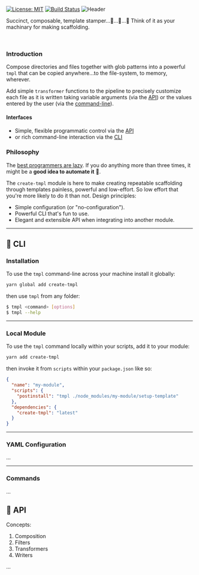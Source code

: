 [![License: MIT](https://img.shields.io/badge/License-MIT-green.svg)](https://opensource.org/licenses/MIT)
[![Build Status](https://travis-ci.org/philcockfield/create-tmpl.svg?branch=master)](https://travis-ci.org/philcockfield/create-tmpl)
![Header](https://user-images.githubusercontent.com/185555/51378810-daa55200-1b72-11e9-9658-275929147ee9.png)

Succinct, composable, template stamper...🤖...🤖...🤖
Think of it as your machinary for making scaffolding.

<p>&nbsp;</p>

### Introduction
Compose directories and files together with glob patterns into a powerful `tmpl` that can be copied anywhere...to the file-system, to memory, wherever.

Add simple `transformer` functions to the pipeline to precisely customize each file as it is written taking variable arguments (via the [API](#API)) or the values entered by the user (via the [command-line](#CLI)).

#### Interfaces

- Simple, flexible programmatic control via the [API](#API)
- or rich command-line interaction via the [CLI](#CLI)

### Philosophy
The [best programmers are lazy](http://threevirtues.com). If you do anything more than three times, it might be a **good idea to automate it** 🤖.

The `create-tmpl` module is here to make creating repeatable scaffolding through templates painless, powerful and low-effort.  So low effort that you're more likely to do it than not.  Design principles:

- Simple configuration (or "no-configuration").
- Powerful CLI that's fun to use.
- Elegant and extensible API when integrating into another module.

---


## 🌳 CLI

### Installation
To use the `tmpl` command-line across your machine install it globally:

```bash
yarn global add create-tmpl
```

then use `tmpl` from any folder:

```bash
$ tmpl <command> [options]
$ tmpl --help
```


---

### Local Module
To use the `tmpl` command locally within your scripts, add it to your module:

```bash
yarn add create-tmpl
```

then invoke it from `scripts` within your `package.json` like so:

```json
{
  "name": "my-module",
  "scripts": {
    "postinstall": "tmpl ./node_modules/my-module/setup-template"
  },
  "dependencies": {
    "create-tmpl": "latest"
  }
}
```

---

### YAML Configuration
...

---

### Commands
...

## 🌳 API
Concepts:
1. Composition
2. Filters
3. Transformers
4. Writers

...
